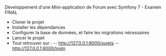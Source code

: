 Développement d'une Mini-application de Forum avec Symfony 7 - Examen FINAL

- Cloner le projet
- Installer les dépendances
- Configurer la base de données, et faire les migrations nécessaires
- Lancer le projet 
- Tout retrouver sur :
  -- http://127.0.0.1:8000/sujets
  -- http://127.0.0.1:8000/login
